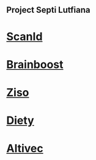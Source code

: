 ## Project Septi Lutfiana

# [ScanId](./SCAN%20ID/README.md)

# [Brainboost](./BRAINBOOST/BRAINBOOST%20APP_README.md)

# [Ziso](./ZISO/ZISO.md)

# [Diety](./DIETY/DIETY.md)

# [Altivec](./ALTIVEC/README.md)

